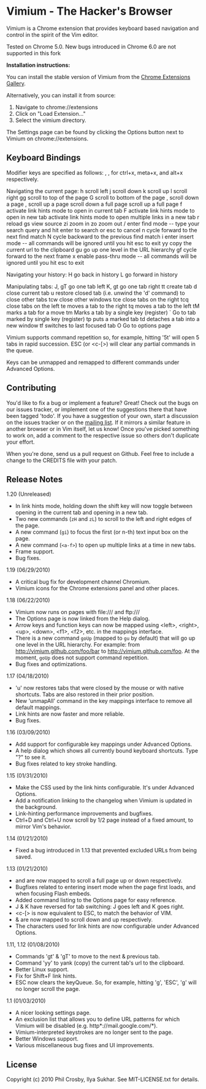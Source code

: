 Vimium - The Hacker's Browser
=============================
Vimium is a Chrome extension that provides keyboard based navigation and control in the spirit of the Vim
editor.

Tested on Chrome 5.0. New bugs introduced in Chrome 6.0 are not supported in this fork

__Installation instructions:__

You can install the stable version of Vimium from the
[Chrome Extensions Gallery](https://chrome.google.com/extensions/detail/dbepggeogbaibhgnhhndojpepiihcmeb).

Alternatively, you can install it from source:

1. Navigate to chrome://extensions
2. Click on "Load Extension..."
3. Select the vimium directory.

The Settings page can be found by clicking the Options button next to Vimium on chrome://extensions.

Keyboard Bindings
-----------------

Modifier keys are specified as follows: <c-x>, <m-x>, <a-x> for ctrl+x, meta+x, and alt+x
respectively.

Navigating the current page:
    h       scroll left
    j       scroll down
    k       scroll up
    l       scroll right
    gg      scroll to top of the page
    G       scroll to bottom of the page
    <c-d>, <c-e>   scroll down a page
    <c-u>, <c-y>   scroll up a page
    <c-f>   scroll down a full page
    <c-b>   scroll up a full page
    f       activate link hints mode to open in current tab
    F       activate link hints mode to open in new tab
    <a-f>   activate link hints mode to open multiple links in a new tab
    r       reload
    gs      view source
    zi      zoom in
    zo      zoom out
    /       enter find mode -- type your search query and hit enter to search or esc to cancel
    n       cycle forward to the next find match
    N       cycle backward to the previous find match
    i       enter insert mode -- all commands will be ignored until you hit esc to exit
    yy      copy the current url to the clipboard
    gu      go up one level in the URL hierarchy
    gf      cycle forward to the next frame
    x       enable pass-thru mode -- all commands will be ignored until you hit esc to exit

Navigating your history:
    H       go back in history
    L       go forward in history

Manipulating tabs:
    J, gT      go one tab left
    K, gt      go one tab right
    tt         create tab
    d          close current tab
    u          restore closed tab (i.e. unwind the 'd' command)
    to         close other tabs
    tcw   close other windows
    tce         close tabs on the right
    tcq         close tabs on the left
    te         moves a tab to the right
    tq         moves a tab to the left
    tM        marks a tab for a move
    tm        Marks a tab by a single key (register)
    `        Go to tab marked by single key (register)
    tp        puts a marked tab
    td         detaches a tab into a new window
    tf         switches to last focused tab
    O          Go to options page


Vimium supports command repetition so, for example, hitting '5t' will open 5 tabs in rapid succession. ESC (or
<c-[>) will clear any partial commands in the queue.

Keys can be unmapped and remapped to different commands under Advanced Options.

Contributing
------------

You'd like to fix a bug or implement a feature? Great! Check out the bugs on our issues tracker, or implement one of
the suggestions there that have been tagged 'todo'. If you have a suggestion of your own, start a discussion on
the issues tracker or on the [mailing list][list_url]. If it mirrors a similar feature in another browser or in Vim
itself, let us know! Once you've picked something to work on, add a comment to the respective issue so others don't
duplicate your effort.

When you're done, send us a pull request on Github. Feel free to include a change to the CREDITS file with your patch.

[list_url]: http://groups.google.com/group/vimium-dev?hl=en

Release Notes
-------------

1.20 (Unreleased)

-  In link hints mode, holding down the shift key will now toggle between opening in the current tab and opening in a new tab.
-  Two new commands (`zH` and `zL`) to scroll to the left and right edges of the page.
-  A new command (`gi`) to focus the first (or n-th) text input box on the page.
-  A new command (`<a-f>`) to open up multiple links at a time in new tabs.
-  Frame support.
-  Bug fixes.

1.19 (06/29/2010)

-  A critical bug fix for development channel Chromium.
-  Vimium icons for the Chrome extensions panel and other places.

1.18 (06/22/2010)

-  Vimium now runs on pages with file:/// and ftp:///
-  The Options page is now linked from the Help dialog.
-  Arrow keys and function keys can now be mapped using &lt;left&gt;, &lt;right&gt;, &lt;up&gt;, &lt;down&gt;, &lt;f1&gt;, &lt;f2&gt;, etc. in the mappings interface.
-  There is a new command `goUp` (mapped to `gu` by default) that will go up one level in the URL hierarchy. For example: from http://vimium.github.com/foo/bar to http://vimium.github.com/foo. At the moment, `goUp` does not support command repetition.
-  Bug fixes and optimizations.

1.17 (04/18/2010)

-  'u' now restores tabs that were closed by the mouse or with native shortcuts. Tabs are also restored in their prior position.
-  New 'unmapAll' command in the key mappings interface to remove all default mappings.
-  Link hints are now faster and more reliable.
-  Bug fixes.

1.16 (03/09/2010)

-  Add support for configurable key mappings under Advanced Options.
-  A help dialog which shows all currently bound keyboard shortcuts. Type "?" to see it.
-  Bug fixes related to key stroke handling.

1.15 (01/31/2010)

-  Make the CSS used by the link hints configurable. It's under Advanced Options.
-  Add a notification linking to the changelog when Vimium is updated in the background.
-  Link-hinting performance improvements and bugfixes.
-  Ctrl+D and Ctrl+U now scroll by 1/2 page instead of a fixed amount, to mirror Vim's behavior.

1.14 (01/21/2010)

-  Fixed a bug introduced in 1.13 that prevented excluded URLs from being saved.

1.13 (01/21/2010)

-  <c-f> and <c-b> are now mapped to scroll a full page up or down respectively.
-  Bugfixes related to entering insert mode when the page first loads, and when focusing Flash embeds.
-  Added command listing to the Options page for easy reference.
-  J & K have reversed for tab switching: J goes left and K goes right.
-  <c-[> is now equivalent to ESC, to match the behavior of VIM.
-  <c-e> & <c-y> are now mapped to scroll down and up respectively.
-  The characters used for link hints are now configurable under Advanced Options.

1.11, 1.12 (01/08/2010)

-  Commands 'gt' & 'gT' to move to the next & previous tab.
-  Command 'yy' to yank (copy) the current tab's url to the clipboard.
-  Better Linux support.
-  Fix for Shift+F link hints.
-  ESC now clears the keyQueue. So, for example, hitting 'g', 'ESC', 'g' will no longer scroll the page.

1.1 (01/03/2010)

-  A nicer looking settings page.
-  An exclusion list that allows you to define URL patterns for which Vimium will be disabled (e.g.  http\*://mail.google.com/\*).
-  Vimium-interpreted keystrokes are no longer sent to the page.
-  Better Windows support.
-  Various miscellaneous bug fixes and UI improvements.

License
-------
Copyright (c) 2010 Phil Crosby, Ilya Sukhar. See MIT-LICENSE.txt for details.
